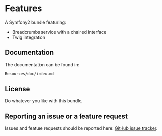 Features
========

A Symfony2 bundle featuring:  
- Breadcrumbs service with a chained interface  
- Twig integration

Documentation
-------------

The documentation can be found in:

    Resources/doc/index.md

License
-------

Do whatever you like with this bundle.

Reporting an issue or a feature request
---------------------------------------

Issues and feature requests should be reported here: [GitHub issue tracker](https://github.com/nielskrijger/BreadcrumbsBundle/issues).
